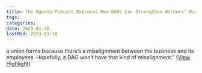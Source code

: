 ```yaml
---
title: The Agenda Podcast Explores How DAOs Can Strengthen Workers’ Rights
tags:
categories:
date: 2023-01-30
lastMod: 2023-01-30
---
```

a union forms because there’s a misalignment between the business and its employees. Hopefully, a DAO won’t have that kind of misalignment.” ([View Highlight](https://read.readwise.io/read/01gp039ze80kv3p2dyz2m5ckqq))


